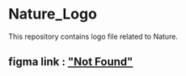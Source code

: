 # Nature_Logo
This repository contains logo file related to Nature.

## figma link : ["Not Found"](https://www.figma.com/file/1QYguLnRrTBMB4bqz266cV/Untitled?type=design&node-id=0%3A1&mode=design&t=F6iTEDGdZsmRXRKQ-1)
